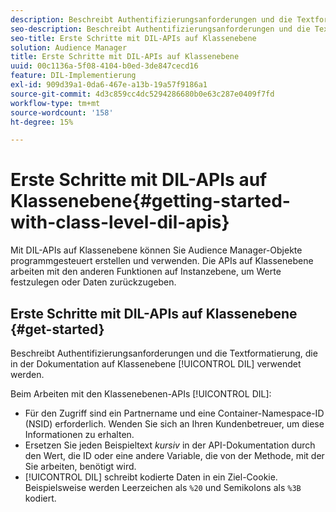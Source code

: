 ```yaml
---
description: Beschreibt Authentifizierungsanforderungen und die Textformatierung, die in der DIL-Dokumentation auf Klassenebene verwendet werden.
seo-description: Beschreibt Authentifizierungsanforderungen und die Textformatierung, die in der DIL-Dokumentation auf Klassenebene verwendet werden.
seo-title: Erste Schritte mit DIL-APIs auf Klassenebene
solution: Audience Manager
title: Erste Schritte mit DIL-APIs auf Klassenebene
uuid: 00c1136a-5f08-4104-b0ed-3de847cecd16
feature: DIL-Implementierung
exl-id: 909d39a1-0da6-467e-a13b-19a57f9186a1
source-git-commit: 4d3c859cc4dc5294286680b0e63c287e0409f7fd
workflow-type: tm+mt
source-wordcount: '158'
ht-degree: 15%

---
```


# Erste Schritte mit DIL-APIs auf Klassenebene{#getting-started-with-class-level-dil-apis}

Mit DIL-APIs auf Klassenebene können Sie Audience Manager-Objekte programmgesteuert erstellen und verwenden. Die APIs auf Klassenebene arbeiten mit den anderen Funktionen auf Instanzebene, um Werte festzulegen oder Daten zurückzugeben.

## Erste Schritte mit DIL-APIs auf Klassenebene {#get-started}

Beschreibt Authentifizierungsanforderungen und die Textformatierung, die in der Dokumentation auf Klassenebene [!UICONTROL DIL] verwendet werden.

<!-- 

c_class_start.xml

 -->

Beim Arbeiten mit den Klassenebenen-APIs [!UICONTROL DIL]:

* Für den Zugriff sind ein Partnername und eine Container-Namespace-ID (NSID) erforderlich. Wenden Sie sich an Ihren Kundenbetreuer, um diese Informationen zu erhalten.
* Ersetzen Sie jeden Beispieltext *kursiv* in der API-Dokumentation durch den Wert, die ID oder eine andere Variable, die von der Methode, mit der Sie arbeiten, benötigt wird.
* [!UICONTROL DIL] schreibt kodierte Daten in ein Ziel-Cookie. Beispielsweise werden Leerzeichen als `%20` und Semikolons als `%3B` kodiert.
